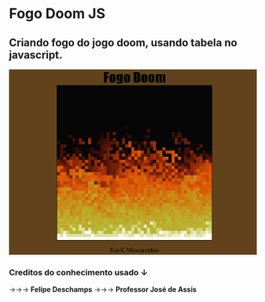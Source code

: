 # Fogo Doom JS
## Criando fogo do jogo doom, usando tabela no javascript.

![Gif Doom](https://github.com/KsmKayk/Fogo-Doom/blob/master/Projeto%20Fogo%20Doom/Gif%20de%20funcionamento.gif)

### Creditos do conhecimento usado ↓
→→→ **Felipe Deschamps**
→→→ **Professor José de Assis**
